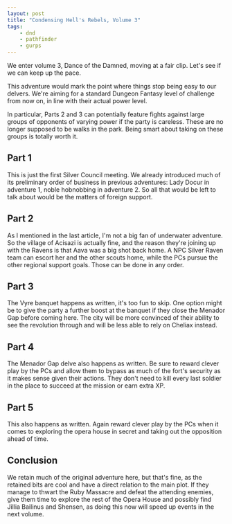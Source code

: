 ```yaml
---
layout: post
title: "Condensing Hell's Rebels, Volume 3"
tags:
    - dnd
    - pathfinder
    - gurps
---
```


We enter volume 3, Dance of the Damned, moving at a fair clip. Let's see if we
can keep up the pace.

This adventure would mark the point where things stop being easy to our
delvers. We're aiming for a standard Dungeon Fantasy level of challenge from now
on, in line with their actual power level.

In particular, Parts 2 and 3 can potentially feature fights against large groups
of opponents of varying power if the party is careless. These are no longer
supposed to be walks in the park. Being smart about taking on these groups is
totally worth it.

## Part 1

This is just the first Silver Council meeting. We already introduced much of its
preliminary order of business in previous adventures: Lady Docur in adventure 1,
noble hobnobbing in adventure 2. So all that would be left to talk about would
be the matters of foreign support.

## Part 2

As I mentioned in the last article, I'm not a big fan of underwater
adventure. So the village of Acisazi is actually fine, and the reason they're
joining up with the Ravens is that Aava was a big shot back home. A NPC Silver
Raven team can escort her and the other scouts home, while the PCs pursue the
other regional support goals. Those can be done in any order.

## Part 3

The Vyre banquet happens as written, it's too fun to skip. One option might be
to give the party a further boost at the banquet if they close the Menador Gap
before coming here. The city will be more convinced of their ability to see the
revolution through and will be less able to rely on Cheliax instead.

## Part 4

The Menador Gap delve also happens as written. Be sure to reward clever play by
the PCs and allow them to bypass as much of the fort's security as it makes
sense given their actions. They don't need to kill every last soldier in the
place to succeed at the mission or earn extra XP.

## Part 5

This also happens as written. Again reward clever play by the PCs when it comes
to exploring the opera house in secret and taking out the opposition ahead of
time.

## Conclusion

We retain much of the original adventure here, but that's fine, as the retained
bits are cool and have a direct relation to the main plot. If they manage to
thwart the Ruby Massacre and defeat the attending enemies, give them time to
explore the rest of the Opera House and possibly find Jillia Bailinus and
Shensen, as doing this now will speed up events in the next volume.
